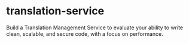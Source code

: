 # translation-service
Build a Translation Management Service to evaluate your ability to write clean, scalable, and secure code, with a focus on performance.
